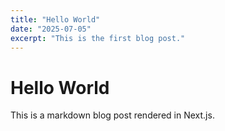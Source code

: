 ```yaml
---
title: "Hello World"
date: "2025-07-05"
excerpt: "This is the first blog post."
---
```


# Hello World

This is a markdown blog post rendered in Next.js.
